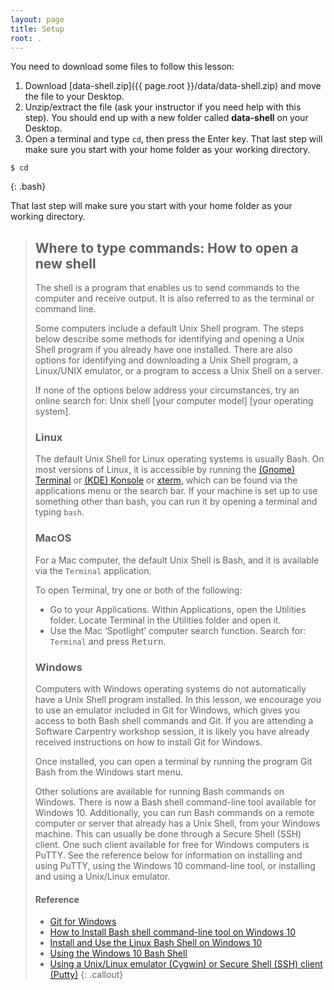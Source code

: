 ```yaml
---
layout: page
title: Setup
root: .
---
```


You need to download some files to follow this lesson:

1. Download [data-shell.zip]({{ page.root }}/data/data-shell.zip) and move the file to your Desktop.
2. Unzip/extract the file (ask your instructor if you need help with this step). You should end up with a new folder called **data-shell** on your Desktop.
3. Open a terminal and type `cd`, then press the Enter key. That last step will make sure you start with your home folder as your working directory.

~~~
$ cd
~~~
{: .bash}

That last step will make sure you start with your home folder as your working directory.

> ## Where to type commands: How to open a new shell
> The shell is a program that enables us to send commands to the computer and receive output. It is also referred to as the terminal or command line.
>
> Some computers include a default Unix Shell program. 
> The steps below describe some methods for identifying and opening a Unix Shell program if you already have one installed. 
> There are also options for identifying and downloading a Unix Shell program, a Linux/UNIX emulator, or a program to access a Unix Shell on a server. 
>
> If none of the options below address your circumstances, try an online search for: Unix shell [your computer model] [your operating system].
>
> ### Linux
> The default Unix Shell for Linux operating systems is usually Bash.
> On most versions of Linux, it is accessible by running the [(Gnome) Terminal](https://help.gnome.org/users/gnome-terminal/stable/)
> or [(KDE) Konsole](https://konsole.kde.org/)
> or [xterm](https://en.wikipedia.org/wiki/Xterm),
> which can be found via the applications menu or the search bar.
> If your machine is set up to use something other than bash, you can run it by opening a terminal and typing `bash`.
>
> ### MacOS
> For a Mac computer, the default Unix Shell is Bash,
> and it is available via the `Terminal` application.
>
> To open Terminal, try one or both of the following:
> * Go to your Applications. Within Applications, open the Utilities folder. Locate Terminal in the Utilities folder and open it.
> * Use the Mac ‘Spotlight’ computer search function. Search for: `Terminal` and press <kbd>Return</kbd>.
>
> ### Windows
> Computers with Windows operating systems do not automatically have a Unix Shell program installed.
> In this lesson, we encourage you to use an emulator included in Git for Windows, 
> which gives you access to both Bash shell commands and Git. 
> If you are attending a Software Carpentry workshop session, it is likely you have already received instructions on how to install Git for Windows.
>
> Once installed, you can open a terminal by running the program Git Bash from the Windows start menu.
>
> Other solutions are available for running Bash commands on Windows. 
> There is now a Bash shell command-line tool available for Windows 10. 
> Additionally, you can run Bash commands on a remote computer or server that already has a Unix Shell, from your Windows machine. 
> This can usually be done through a Secure Shell (SSH) client. 
> One such client available for free for Windows computers is PuTTY. 
> See the reference below for information on installing and using PuTTY, 
> using the Windows 10 command-line tool, or installing and using a Unix/Linux emulator.
>
> #### Reference
> * [Git for Windows](https://git-for-windows.github.io/)
> * [How to Install Bash shell command-line tool on Windows 10](https://www.windowscentral.com/how-install-bash-shell-command-line-windows-10)
> * [Install and Use the Linux Bash Shell on Windows 10](https://www.howtogeek.com/249966/how-to-install-and-use-the-linux-bash-shell-on-windows-10/)
> * [Using the Windows 10 Bash Shell](https://www.howtogeek.com/265900/everything-you-can-do-with-windows-10s-new-bash-shell/)
> * [Using a Unix/Linux emulator (Cygwin) or Secure Shell (SSH) client (Putty)](http://faculty.smu.edu/reynolds/unixtut/windows.html)
{: .callout}
